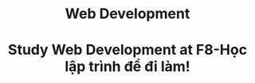 <h1 align="center"><b>Web Development</b></h>
<h1 align="center">Study Web Development at F8-Học lập trình để đi làm!</h>
